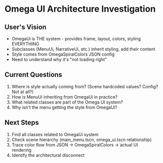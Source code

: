 # Omega UI Architecture Investigation

## User's Vision
- OmegaUi is THE system - provides frame, layout, colors, styling EVERYTHING
- Subclasses (MenuUi, NarrativeUi, etc.) inherit styling, add their content
- Style comes from OmegaSpiralColors JSON config
- Need to understand why it's "not loading right"

## Current Questions
1. Where is style actually coming from? (Scene hardcoded values? Config? Not at all?)
2. How is MenuUi inheriting from OmegaUi in practice?
3. What related classes are part of the Omega UI system?
4. Why isn't the menu getting the style from OmegaUi?

## Next Steps
1. Find all classes related to OmegaUi system
2. Check scene hierarchy (main_menu.tscn, omega_ui.tscn relationship)
3. Trace color flow from JSON → OmegaSpiralColors → actual UI rendering
4. Identify the architectural disconnect
